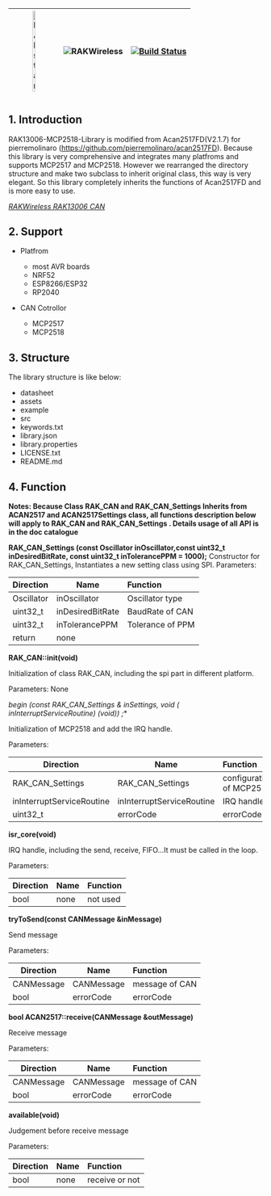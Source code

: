 | <center><img src="./assets/rakstar.jpg" alt="RAKstar" width=25%></center>  | ![RAKWireless](./assets/RAK-Whirls.png) | [![Build Status](https://github.com/RAKWireless/RAK13006-MCP2518/workflows/RAK%20Library%20Build%20CI/badge.svg)](https://github.com/RAKWireless/RAK13006-MCP2518/actions) |
| -- | -- | -- |

# <RAK1306>

## 1. Introduction

RAK13006-MCP2518-Library is modified from Acan2517FD(V2.1.7) for pierremolinaro (https://github.com/pierremolinaro/acan2517FD). Because this library is very comprehensive and integrates many platfroms and supports MCP2517 and MCP2518. However we rearranged the directory structure and make two subclass to inherit original class, this way is very elegant. So this library completely inherits the functions of Acan2517FD and is more easy to use.

[*RAKWireless RAK13006 CAN*](https://store.RAKWireless.com/products/RAK13006-CAN)



## 2. Support

- Platfrom
  - most AVR boards
  - NRF52
  - ESP8266/ESP32
  - RP2040



- CAN Cotrollor
  - MCP2517 
  - MCP2518
  
    



## 3. Structure

The library structure is like below:

- datasheet
- assets
- example
- src
- keywords.txt
- library.json
- library.properties
- LICENSE.txt
- README.md



## 4. Function

**Notes: Because Class RAK_CAN and RAK_CAN_Settings Inherits from ACAN2517 and ACAN2517Settings class, all functions description below will apply to RAK_CAN and RAK_CAN_Settings  . Details usage of all API is in the doc catalogue** 



**RAK_CAN_Settings (const Oscillator inOscillator,const uint32_t inDesiredBitRate, const uint32_t inTolerancePPM = 1000);**   Constructor for RAK_CAN_Settings, Instantiates a new setting class using SPI.
Parameters:    

| Direction  | Name             | Function         |
| ---------- | ---------------- | :--------------- |
| Oscillator | inOscillator     | Oscillator type  |
| uint32_t   | inDesiredBitRate | BaudRate of CAN  |
| uint32_t   | inTolerancePPM   | Tolerance of PPM |
| return     | none             |                  |



**RAK_CAN::init(void)**

Initialization of class RAK_CAN, including the spi part in different platform.

Parameters:    None



**begin (const RAK_CAN_Settings & inSettings, void (* inInterruptServiceRoutine) (void)) ;**

Initialization of MCP2518 and add the IRQ handle.

Parameters:    

| Direction                 | Name                      | Function                 |
| ------------------------- | ------------------------- | :----------------------- |
| RAK_CAN_Settings          | RAK_CAN_Settings          | configuration of MCP2518 |
| inInterruptServiceRoutine | inInterruptServiceRoutine | IRQ handle               |
| uint32_t                  | errorCode                 | errorCode                |



**isr_core(void)**

IRQ handle, including the send, receive, FIFO...It must be called in the loop.

Parameters:    

| Direction | Name | Function |
| --------- | ---- | :------- |
| bool      | none | not used |



**tryToSend(const CANMessage &inMessage)**

Send message 

Parameters:    

| Direction  | Name       | Function       |
| ---------- | ---------- | :------------- |
| CANMessage | CANMessage | message of CAN |
| bool       | errorCode  | errorCode      |



**bool ACAN2517::receive(CANMessage &outMessage)**

Receive message 

Parameters:    

| Direction  | Name       | Function       |
| ---------- | ---------- | :------------- |
| CANMessage | CANMessage | message of CAN |
| bool       | errorCode  | errorCode      |



**available(void)**

Judgement before receive message 

Parameters:    

| Direction | Name | Function       |
| --------- | ---- | :------------- |
| bool      | none | receive or not |

